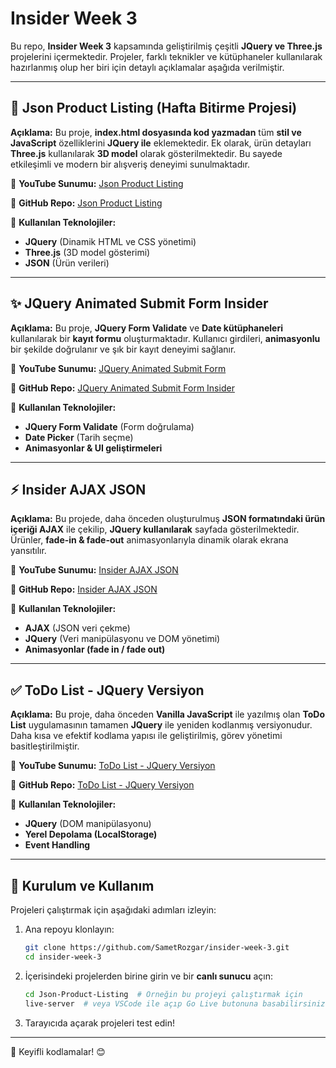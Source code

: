 # Insider Week 3 

Bu repo, **Insider Week 3** kapsamında geliştirilmiş çeşitli **JQuery ve Three.js** projelerini içermektedir. Projeler, farklı teknikler ve kütüphaneler kullanılarak hazırlanmış olup her biri için detaylı açıklamalar aşağıda verilmiştir.

---

## 🌟 Json Product Listing (Hafta Bitirme Projesi)
**Açıklama:**
Bu proje, **index.html dosyasında kod yazmadan** tüm **stil ve JavaScript** özelliklerini **JQuery ile** eklemektedir. Ek olarak, ürün detayları **Three.js** kullanılarak **3D model** olarak gösterilmektedir. Bu sayede etkileşimli ve modern bir alışveriş deneyimi sunulmaktadır.

🔗 **YouTube Sunumu:** [Json Product Listing](https://www.youtube.com/watch?v=kPG0U_RePIU&t=5s&ab_channel=SametRozgar)

🔗 **GitHub Repo:** [Json Product Listing](https://github.com/SametRozgar/Json-Product-Listing)

🔹 **Kullanılan Teknolojiler:**
- **JQuery** (Dinamik HTML ve CSS yönetimi)
- **Three.js** (3D model gösterimi)
- **JSON** (Ürün verileri)

---

## ✨ JQuery Animated Submit Form Insider
**Açıklama:**
Bu proje, **JQuery Form Validate** ve **Date kütüphaneleri** kullanılarak bir **kayıt formu** oluşturmaktadır. Kullanıcı girdileri, **animasyonlu** bir şekilde doğrulanır ve şık bir kayıt deneyimi sağlanır.

🔗 **YouTube Sunumu:** [JQuery Animated Submit Form](https://www.youtube.com/watch?v=HobO7U6cxgM&t=1s&ab_channel=SametRozgar)

🔗 **GitHub Repo:** [JQuery Animated Submit Form Insider](https://github.com/SametRozgar/JQuery-Animated-Submit-Form-insider)

🔹 **Kullanılan Teknolojiler:**
- **JQuery Form Validate** (Form doğrulama)
- **Date Picker** (Tarih seçme)
- **Animasyonlar & UI geliştirmeleri**

---

## ⚡ Insider AJAX JSON
**Açıklama:**
Bu projede, daha önceden oluşturulmuş **JSON formatındaki ürün içeriği AJAX** ile çekilip, **JQuery kullanılarak** sayfada gösterilmektedir. Ürünler, **fade-in & fade-out** animasyonlarıyla dinamik olarak ekrana yansıtılır.

🔗 **YouTube Sunumu:** [Insider AJAX JSON](https://www.youtube.com/watch?v=BCw9o6YS-Zg&ab_channel=SametRozgar)

🔗 **GitHub Repo:** [Insider AJAX JSON](https://github.com/SametRozgar/insider-ajax-json)

🔹 **Kullanılan Teknolojiler:**
- **AJAX** (JSON veri çekme)
- **JQuery** (Veri manipülasyonu ve DOM yönetimi)
- **Animasyonlar (fade in / fade out)**

---

## ✅ ToDo List - JQuery Versiyon
**Açıklama:**
Bu proje, daha önceden **Vanilla JavaScript** ile yazılmış olan **ToDo List** uygulamasının tamamen **JQuery** ile yeniden kodlanmış versiyonudur. Daha kısa ve efektif kodlama yapısı ile geliştirilmiş, görev yönetimi basitleştirilmiştir.

🔗 **YouTube Sunumu:** [ToDo List - JQuery Versiyon](https://www.youtube.com/watch?v=1NC5DajZRDo&ab_channel=SametRozgar)

🔗 **GitHub Repo:** [ToDo List - JQuery Versiyon](https://github.com/SametRozgar/insider-todolist-JQuery-version)

🔹 **Kullanılan Teknolojiler:**
- **JQuery** (DOM manipülasyonu)
- **Yerel Depolama (LocalStorage)**
- **Event Handling**

---

## 📌 Kurulum ve Kullanım
Projeleri çalıştırmak için aşağıdaki adımları izleyin:

1. Ana repoyu klonlayın:
   ```bash
   git clone https://github.com/SametRozgar/insider-week-3.git
   cd insider-week-3
   ```

2. İçerisindeki projelerden birine girin ve bir **canlı sunucu** açın:
   ```bash
   cd Json-Product-Listing  # Örneğin bu projeyi çalıştırmak için
   live-server  # veya VSCode ile açıp Go Live butonuna basabilirsiniz.
   ```

3. Tarayıcıda açarak projeleri test edin!

---

🚀 Keyifli kodlamalar! 😊

